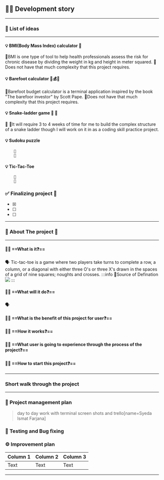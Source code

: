 ## 📓🔨 **Development story**
---
### **:memo: List of ideas** 
---
#### 💡  BMI(Body Mass Index) calculator 💪
🔵BMI is one type of tool to help health professionals assess the risk for chronic disease by dividing the weight in kg and height in meter squared.
🍎Does not have that much complexity that this project requires. 
#### 💡  Barefoot calculator 💸💰💲
🔵Barefoot budget calculator is a terminal application inspired by the book "The barefoor investor" by Scott Pape.
🍎Does not have that much complexity that this project requires.

#### 💡  Snake-ladder game :snake: 🎲
🔵 
🍎It will require 3 to 4 weeks of time for me to build the complex structure of a snake ladder though I will work on it in as a coding skill practice project.

#### 💡  Sudoku puzzle
        🔵
        🍎

#### 💡  Tic-Tac-Toe 
        🔵
        🍏
        
        
### ✅ **Finalizing project  :rocket:** 

- [x] 
- [ ]
- [ ] 
---
###  📜 **About The project 🤔**
---
####  💁🏻 ==What is it❓==

 🗣 Tic-tac-toe is a game where two players take turns to complete a row, a column, or a diagonal with either three O's or three X's drawn in the spaces of a grid of nine squares; noughts and crosses.
 :::info 
 :pushpin:Source of Defination 
 ![](https://i.imgur.com/NMe8gOd.png)
:::

####  💁🏻 ==What will it do❓==
🗣

####  💁🏻 ==What is the benefit of this project for user❓==
####  💁🏻 ==How it works❓==
####  💁🏻 ==What user is going to experience through the process of the project❓==
####  💁🏻 ==How to start this project❓==
####  
---
### **Short walk through the project**
---

### 🚧 **Project management plan**
> day to day work with terminal screen shots and trello[name=Syeda Ismat Farjana]

### 🐞 **Testing and Bug fixing**


### **⚙️ Improvement plan**


   

| Column 1 | Column 2 | Column 3 |
| -------- | -------- | -------- |
| Text     | Text     | Text     |

---
